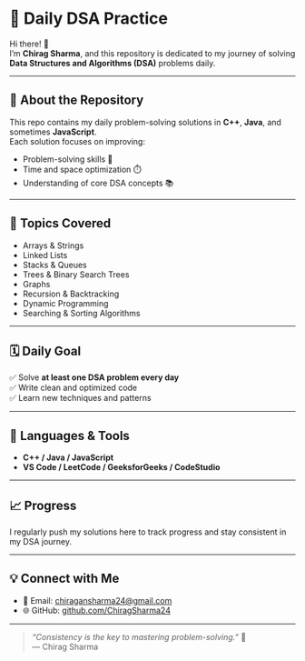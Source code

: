 # 🧠 Daily DSA Practice

Hi there! 👋  
I’m **Chirag Sharma**, and this repository is dedicated to my journey of solving **Data Structures and Algorithms (DSA)** problems daily.

---

## 🚀 About the Repository
This repo contains my daily problem-solving solutions in **C++**, **Java**, and sometimes **JavaScript**.  
Each solution focuses on improving:
- Problem-solving skills 🧩  
- Time and space optimization ⏱️  
- Understanding of core DSA concepts 📚  

---

## 🧩 Topics Covered
- Arrays & Strings  
- Linked Lists  
- Stacks & Queues  
- Trees & Binary Search Trees  
- Graphs  
- Recursion & Backtracking  
- Dynamic Programming  
- Searching & Sorting Algorithms  

---

## 🗓️ Daily Goal
✅ Solve **at least one DSA problem every day**  
✅ Write clean and optimized code  
✅ Learn new techniques and patterns  

---

## 🧰 Languages & Tools
- **C++ / Java / JavaScript**
- **VS Code / LeetCode / GeeksforGeeks / CodeStudio**

---

## 📈 Progress
I regularly push my solutions here to track progress and stay consistent in my DSA journey.

---

## 💡 Connect with Me
- 📧 Email: [chiragansharma24@gmail.com](mailto:chiragansharma24@gmail.com)
- 🌐 GitHub: [github.com/ChiragSharma24](https://github.com/24chirag)

---

> _“Consistency is the key to mastering problem-solving.”_ 🔑  
> — Chirag Sharma

